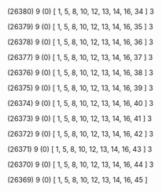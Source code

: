 (26380) 9 (0) [ 1, 5, 8, 10, 12, 13, 14, 16, 34 ] 3 


(26379) 9 (0) [ 1, 5, 8, 10, 12, 13, 14, 16, 35 ] 3 


(26378) 9 (0) [ 1, 5, 8, 10, 12, 13, 14, 16, 36 ] 3 


(26377) 9 (0) [ 1, 5, 8, 10, 12, 13, 14, 16, 37 ] 3 


(26376) 9 (0) [ 1, 5, 8, 10, 12, 13, 14, 16, 38 ] 3 


(26375) 9 (0) [ 1, 5, 8, 10, 12, 13, 14, 16, 39 ] 3 


(26374) 9 (0) [ 1, 5, 8, 10, 12, 13, 14, 16, 40 ] 3 


(26373) 9 (0) [ 1, 5, 8, 10, 12, 13, 14, 16, 41 ] 3 


(26372) 9 (0) [ 1, 5, 8, 10, 12, 13, 14, 16, 42 ] 3 


(26371) 9 (0) [ 1, 5, 8, 10, 12, 13, 14, 16, 43 ] 3 


(26370) 9 (0) [ 1, 5, 8, 10, 12, 13, 14, 16, 44 ] 3 


(26369) 9 (0) [ 1, 5, 8, 10, 12, 13, 14, 16, 45 ]  

